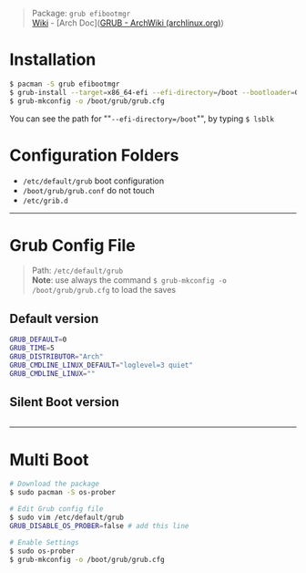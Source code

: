 > Package: `grub efibootmgr`<br>
> [Wiki](https://www.gnu.org/software/grub/manual/grub/html_node/Simple-configuration.html) - [Arch Doc]([GRUB - ArchWiki (archlinux.org)](https://wiki.archlinux.org/title/GRUB))

# Installation
```bash
$ pacman -S grub efibootmgr
$ grub-install --target=x86_64-efi --efi-directory=/boot --bootloader=GRUB
$ grub-mkconfig -o /boot/grub/grub.cfg
```
You can see the path for  ""`--efi-directory=/boot`"", by typing `$ lsblk`

# Configuration Folders
- `/etc/default/grub` boot configuration
- `/boot/grub/grub.conf` do not touch
- `/etc/grib.d`

---
# Grub Config File
> Path: `/etc/default/grub`<br>
> **Note**: use always the command `$ grub-mkconfig -o /boot/grub/grub.cfg` to load the saves

## Default version
```bash
GRUB_DEFAULT=0
GRUB_TIME=5
GRUB_DISTRIBUTOR="Arch"
GRUB_CMDLINE_LINUX_DEFAULT="loglevel=3 quiet"
GRUB_CMDLINE_LINUX=""
```

## Silent Boot version
```bash

```

---
# Multi Boot
```bash
# Download the package
$ sudo pacman -S os-prober

# Edit Grub config file
$ sudo vim /etc/default/grub
GRUB_DISABLE_OS_PROBER=false # add this line

# Enable Settings
$ sudo os-prober
$ grub-mkconfig -o /boot/grub/grub.cfg
```
